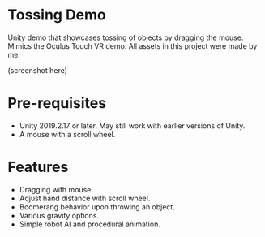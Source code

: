 # Tossing Demo
Unity demo that showcases tossing of objects by dragging the mouse. Mimics the Oculus Touch VR demo. All assets in this project were made by me.

(screenshot here)

# Pre-requisites
- Unity 2019.2.17 or later. May still work with earlier versions of Unity.
- A mouse with a scroll wheel.

# Features
- Dragging with mouse.
- Adjust hand distance with scroll wheel.
- Boomerang behavior upon throwing an object.
- Various gravity options.
- Simple robot AI and procedural animation.
